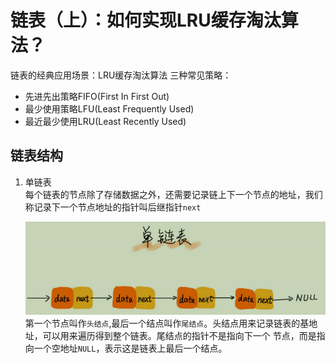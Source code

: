 # 链表（上）：如何实现LRU缓存淘汰算法？

链表的经典应用场景：LRU缓存淘汰算法
三种常见策略：
- 先进先出策略FIFO(First In First Out)
- 最少使用策略LFU(Least Frequently Used)
- 最近最少使用LRU(Least Recently Used)

## 链表结构

1. 单链表   
    每个链表的节点除了存储数据之外，还需要记录链上下一个节点的地址，我们称记录下一个节点地址的指针叫后继指针`next`  
   
    ![single_linkedList](../images/06-01.png)
    第一个节点叫作`头结点`,最后一个结点叫作`尾结点`。头结点用来记录链表的基地址，可以用来遍历得到整个链表。尾结点的指针不是指向下一个
   节点，而是指向一个空地址`NULL`，表示这是链表上最后一个结点。
   
    